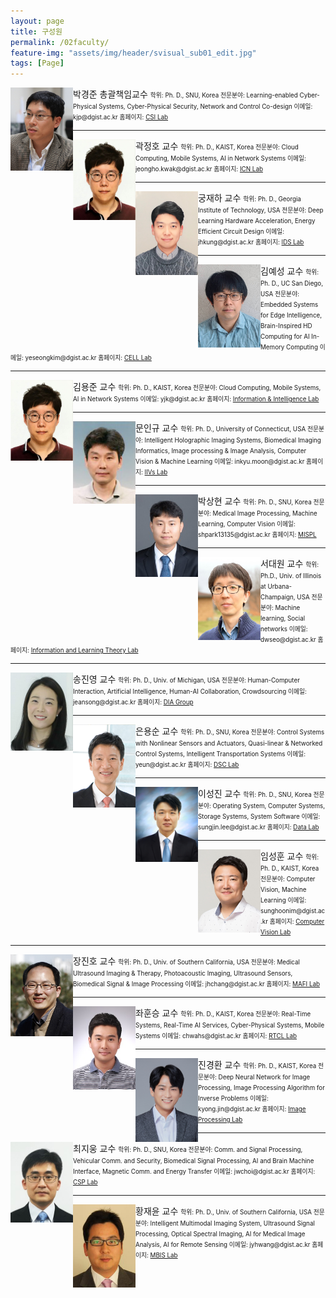 ```yaml
---
layout: page
title: 구성원
permalink: /02faculty/
feature-img: "assets/img/header/svisual_sub01_edit.jpg"
tags: [Page]
---
```




<img align="left" width="100" src="/assets/img/faculty/kjpark1.jpeg">
박경준 총괄책임교수  
<span style="font-size:70%">
학위: Ph. D., SNU, Korea  
전문분야: Learning-enabled Cyber-Physical Systems, Cyber-Physical Security, Network and Control Co-design  
이메일: kjp@dgist.ac.kr  
홈페이지: <a href="http://csi.dgist.ac.kr/">CSI Lab</a>  
</span>

----------

<img align="left" width="100" src="/assets/img/faculty/Kwak.jpeg">
곽정호 교수  
<span style="font-size:70%">
학위: Ph. D., KAIST, Korea  
전문분야: Cloud Computing, Mobile Systems, AI in Network Systems  
이메일: jeongho.kwak@dgist.ac.kr  
홈페이지: <a href="https://icnl.dgist.ac.kr/">ICN Lab</a>  
</span>

----------

<img align="left" width="100" src="/assets/img/faculty/kung.png">
궁재하 교수  
<span style="font-size:70%">
학위: Ph. D., Georgia Institute of Technology, USA  
전문분야: Deep Learning Hardware Acceleration, Energy Efficient Circuit Design  
이메일: jhkung@dgist.ac.kr  
홈페이지: <a href="http://idslab.dgist.ac.kr/">IDS Lab</a>  
</span>

----------

<img align="left" width="100" src="/assets/img/faculty/YeseongKim.jpeg">
김예성 교수  
<span style="font-size:70%">
학위: Ph. D., UC San Diego, USA  
전문분야: Embedded Systems for Edge Intelligence, Brain-Inspired HD Computing for AI In-Memory Computing  
이메일: yeseongkim@dgist.ac.kr  
홈페이지: <a href="https://cell.dgist.ac.kr/">CELL Lab</a>  
</span>

----------

<img align="left" width="100" src="/assets/img/faculty/Kwak.jpeg">
김용준 교수  
<span style="font-size:70%">
학위: Ph. D., KAIST, Korea  
전문분야: Cloud Computing, Mobile Systems, AI in Network Systems  
이메일: yjk@dgist.ac.kr  
홈페이지: <a href="https://iil.dgist.ac.kr/">Information & Intelligence Lab</a>  
</span>

----------

<img align="left" width="100" src="/assets/img/faculty/moon.png">
문인규 교수  
<span style="font-size:70%">
학위: Ph. D., University of Connecticut, USA  
전문분야: Intelligent Holographic Imaging Systems, Biomedical Imaging Informatics, Image processing & Image Analysis, Computer Vision & Machine Learning  
이메일: inkyu.moon@dgist.ac.kr  
홈페이지: <a href="http://iivs.dgist.ac.kr/">IIVs Lab</a>  
</span>

----------

<img align="left" width="100" src="/assets/img/faculty/parksang.png">
박상현 교수  
<span style="font-size:70%">
학위: Ph. D., SNU, Korea  
전문분야: Medical Image Processing, Machine Learning, Computer Vision  
이메일: shpark13135@dgist.ac.kr  
홈페이지: <a href="https://sites.google.com/view/mispl/home">MISPL</a>  
</span>

----------

<img align="left" width="100" src="/assets/img/faculty/seo.jpeg">
서대원 교수  
<span style="font-size:70%">
학위: Ph.D., Univ. of Illinois at Urbana-Champaign, USA  
전문분야: Machine learning, Social networks  
이메일: dwseo@dgist.ac.kr  
홈페이지: <a href="https://sites.google.com/view/iltl">Information and Learning Theory Lab</a>  
</span>

----------

<img align="left" width="100" src="/assets/img/faculty/song.png">
송진영 교수  
<span style="font-size:70%">
학위: Ph. D., Univ. of Michigan, USA  
전문분야: Human-Computer Interaction, Artificial Intelligence, Human-AI Collaboration, Crowdsourcing  
이메일: jeansong@dgist.ac.kr  
홈페이지: <a href="https://diag.kr/">DIA Group</a>  
</span>

----------

<img align="left" width="100" src="/assets/img/faculty/yseun1.jpeg">
은용순 교수  
<span style="font-size:70%">
학위: Ph. D., SNU, Korea  
전문분야: Control Systems with Nonlinear Sensors and Actuators, Quasi-linear & Networked Control Systems, Intelligent Transportation Systems  
이메일: yeun@dgist.ac.kr  
홈페이지: <a href="http://dsc.dgist.ac.kr/">DSC Lab</a>  
</span>

----------

<img align="left" width="100" src="/assets/img/faculty/sjlee_42LvjeD.jpeg">
이성진 교수  
<span style="font-size:70%">
학위: Ph. D., SNU, Korea  
전문분야: Operating System, Computer Systems, Storage Systems, System Software  
이메일: sungjin.lee@dgist.ac.kr  
홈페이지: <a href="https://datalab.dgist.ac.kr/">Data Lab</a>  
</span>

----------

<img align="left" width="100" src="/assets/img/faculty/SunghoonIm_v1.jpeg">
임성훈 교수  
<span style="font-size:70%">
학위: Ph. D., KAIST, Korea  
전문분야: Computer Vision, Machine Learning  
이메일: sunghoonim@dgist.ac.kr  
홈페이지: <a href="https://cvlab.dgist.ac.kr/">Computer Vision Lab</a>  
</span>

----------

<img align="left" width="100" src="/assets/img/faculty/Dr_JHChang_2015_v2.jpeg">
장진호 교수  
<span style="font-size:70%">
학위: Ph. D., Univ. of Southern California, USA  
전문분야: Medical Ultrasound Imaging & Therapy, Photoacoustic Imaging, Ultrasound Sensors, Biomedical Signal & Image Processing  
이메일: jhchang@dgist.ac.kr  
홈페이지: <a href="https://mafi.dgist.ac.kr/">MAFI Lab</a>  
</span>

----------

<img align="left" width="100" src="/assets/img/faculty/chwa.jpeg">
좌훈승 교수  
<span style="font-size:70%">
학위: Ph. D., KAIST, Korea  
전문분야: Real-Time Systems, Real-Time AI Services, Cyber-Physical Systems, Mobile Systems  
이메일: chwahs@dgist.ac.kr  
홈페이지: <a href="https://rtcl.dgist.ac.kr/">RTCL Lab</a>  
</span>

----------

<img align="left" width="100" src="/assets/img/faculty/IDPhoto_jkh_ODLm6W5.jpeg">
진경환 교수  
<span style="font-size:70%">
학위: Ph. D., KAIST, Korea  
전문분야: Deep Neural Network for Image Processing, Image Processing Algorithm for Inverse Problems  
이메일: kyong.jin@dgist.ac.kr  
홈페이지: <a href="https://ipl.dgist.ac.kr/">Image Processing Lab</a>  
</span>

----------

<img align="left" width="100" src="/assets/img/faculty/choi.jpeg">
최지웅 교수  
<span style="font-size:70%">
학위: Ph. D., SNU, Korea  
전문분야: Comm. and Signal Processing, Vehicular Comm. and Security, Biomedical Signal Processing, AI and Brain Machine Interface, Magnetic Comm. and Energy Transfer  
이메일: jwchoi@dgist.ac.kr  
홈페이지: <a href="http://comm.dgist.ac.kr/">CSP Lab</a>  
</span>

----------

<img align="left" width="100" src="/assets/img/faculty/jyhwang1.jpeg">
황재윤 교수  
<span style="font-size:70%">
학위: Ph. D., Univ. of Southern California, USA  
전문분야: Intelligent Multimodal Imaging System, Ultrasound Signal Processing, Optical Spectral Imaging, AI for Medical Image Analysis, AI for Remote Sensing  
이메일: jyhwang@dgist.ac.kr  
홈페이지: <a href="http://mbis.dgist.ac.kr/">MBIS Lab</a>  
</span>
